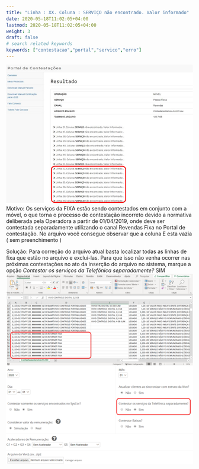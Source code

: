 ```yaml
---
title: "Linha : XX. Coluna : SERVIÇO não encontrado. Valor informado"
date: 2020-05-18T11:02:05+04:00
lastmod: 2020-05-18T11:02:05+04:00
weight: 3
draft: false
# search related keywords
keywords: ["contestacao","portal","servico","erro"]
---
```


![image example](rejeicao.png "Erro Serviço Portal")
Motivo: Os serviços da FIXA estão sendo contestados em conjunto com a móvel, o que torna o processo de contestação incorreto devido a normativa deliberada pela Operadora a partir de 01/04/2019, onde deve ser contestada separadamente utilizando o canal Revendas Fixa no Portal de contestação. No arquivo você consegue observar que a coluna E esta vazia ( sem preenchimento )

Solução: Para correção do arquivo atual basta localizar todas as linhas de fixa que estão no arquivo e excluí-las. Para que isso não venha ocorrer nas próximas contestações no ato da inserção do arquivo no sistema, marque a opção _Contestar os serviços da Telefônica separadamente?_ SIM
![image example](remover-linhas.png "Remover linhas")
![image example](contestar-fixa.png "Contestar separadamente")

